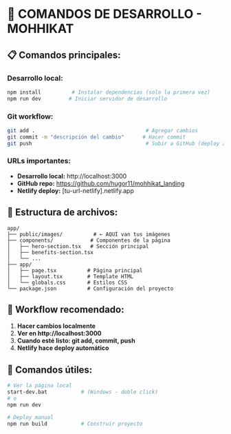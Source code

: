 # 🚀 COMANDOS DE DESARROLLO - MOHHIKAT

## 📋 Comandos principales:

### Desarrollo local:
```bash
npm install          # Instalar dependencias (solo la primera vez)
npm run dev         # Iniciar servidor de desarrollo
```

### Git workflow:
```bash
git add .                                    # Agregar cambios
git commit -m "descripción del cambio"      # Hacer commit
git push                                     # Subir a GitHub (deploy automático)
```

### URLs importantes:
- **Desarrollo local:** http://localhost:3000
- **GitHub repo:** https://github.com/hugor11/mohhikat_landing
- **Netlify deploy:** [tu-url-netlify].netlify.app

## 📁 Estructura de archivos:

```
app/
├── public/images/          # ← AQUÍ van tus imágenes
├── components/            # Componentes de la página
│   ├── hero-section.tsx   # Sección principal
│   ├── benefits-section.tsx
│   └── ...
├── app/
│   ├── page.tsx          # Página principal
│   ├── layout.tsx        # Template HTML
│   └── globals.css       # Estilos CSS
└── package.json          # Configuración del proyecto
```

## 🎯 Workflow recomendado:

1. **Hacer cambios localmente**
2. **Ver en http://localhost:3000**
3. **Cuando esté listo: git add, commit, push**
4. **Netlify hace deploy automático**

## 🔧 Comandos útiles:

```bash
# Ver la página local
start-dev.bat           # (Windows - doble click)
# o
npm run dev

# Deploy manual
npm run build           # Construir proyecto
```